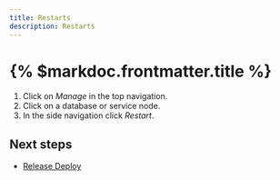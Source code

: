```yaml
---
title: Restarts
description: Restarts
---
```


# {% $markdoc.frontmatter.title %}

1. Click on *Manage* in the top navigation.
2. Click on a database or service node.
3. In the side navigation click *Restart*.





## Next steps

- [Release Deploy](/release-deploy)
